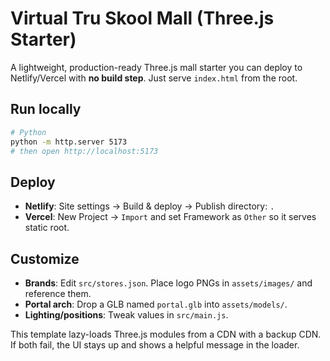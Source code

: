 # Virtual Tru Skool Mall (Three.js Starter)

A lightweight, production-ready Three.js mall starter you can deploy to Netlify/Vercel
with **no build step**. Just serve `index.html` from the root.

## Run locally
```bash
# Python
python -m http.server 5173
# then open http://localhost:5173
```

## Deploy
- **Netlify**: Site settings → Build & deploy → Publish directory: `.`
- **Vercel**: New Project → `Import` and set Framework as `Other` so it serves static root.

## Customize
- **Brands**: Edit `src/stores.json`. Place logo PNGs in `assets/images/` and reference them.
- **Portal arch**: Drop a GLB named `portal.glb` into `assets/models/`.
- **Lighting/positions**: Tweak values in `src/main.js`.

This template lazy-loads Three.js modules from a CDN with a backup CDN. If both fail,
the UI stays up and shows a helpful message in the loader.
